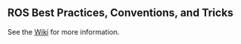 ## ROS Best Practices, Conventions, and Tricks

See the [Wiki](https://github.com/ethz-asl/ros_best_practices/wiki) for more information.